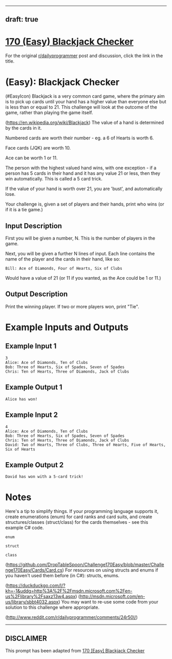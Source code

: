 ---
draft: true
----

# [170 (Easy) Blackjack Checker](https://www.reddit.com/r/dailyprogrammer/comments/29zut0/772014_challenge_170_easy_blackjack_checker/)

For the original [r/dailyprogrammer](https://www.reddit.com/r/dailyprogrammer/) post and discussion, click the link in the title.

#  (Easy): Blackjack Checker
(#EasyIcon)
Blackjack is a very common card game, where the primary aim is to pick up cards until your hand has a higher value than everyone else but is less than or equal to 21. This challenge will look at the outcome of the game, rather than playing the game itself.

(https://en.wikipedia.org/wiki/Blackjack)
The value of a hand is determined by the cards in it.

Numbered cards are worth their number - eg. a 6 of Hearts is worth 6.

Face cards (JQK) are worth 10.

Ace can be worth 1 or 11.

The person with the highest valued hand wins, with one exception - if a person has 5 cards in their hand and it has any value 21 or less, then they win automatically. This is called a 5 card trick.

If the value of your hand is worth over 21, you are 'bust', and automatically lose.

Your challenge is, given a set of players and their hands, print who wins (or if it is a tie game.)

## Input Description
First you will be given a number, N. This is the number of players in the game.

Next, you will be given a further N lines of input. Each line contains the name of the player and the cards in their hand, like so:


```
Bill: Ace of Diamonds, Four of Hearts, Six of Clubs
```
Would have a value of 21 (or 11 if you wanted, as the Ace could be 1 or 11.)

## Output Description
Print the winning player. If two or more players won, print "Tie".

# Example Inputs and Outputs
## Example Input 1

```
3
Alice: Ace of Diamonds, Ten of Clubs
Bob: Three of Hearts, Six of Spades, Seven of Spades
Chris: Ten of Hearts, Three of Diamonds, Jack of Clubs
```
## Example Output 1

```
Alice has won!
```
## Example Input 2

```
4
Alice: Ace of Diamonds, Ten of Clubs
Bob: Three of Hearts, Six of Spades, Seven of Spades
Chris: Ten of Hearts, Three of Diamonds, Jack of Clubs
David: Two of Hearts, Three of Clubs, Three of Hearts, Five of Hearts, Six of Hearts
```
## Example Output 2

```
David has won with a 5-card trick!
```
# Notes
Here's a tip to simplify things. If your programming language supports it, create enumerations (enum) for card ranks and card suits, and create structures/classes (struct/class) for the cards themselves - see this example C# code.


```
enum
```

```
struct
```

```
class
```
(https://github.com/DropTableSpoon/Challenge170Easy/blob/master/Challenge170Easy/Cards/Card.cs)
For resources on using structs and enums if you haven't used them before (in C#): structs, enums.

(https://duckduckgo.com/l/?kh=-1&uddg=http%3A%2F%2Fmsdn.microsoft.com%2Fen-us%2Flibrary%2Fsaxz13w4.aspx)
(http://msdn.microsoft.com/en-us/library/sbbt4032.aspx)
You may want to re-use some code from your solution to this challenge where appropriate.

(http://www.reddit.com/r/dailyprogrammer/comments/24r50l/)

----
## **DISCLAIMER**
This prompt has been adapted from [170 [Easy] Blackjack Checker](https://www.reddit.com/r/dailyprogrammer/comments/29zut0/772014_challenge_170_easy_blackjack_checker/
)

